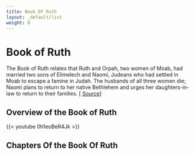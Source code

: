 ```yaml
---
title: Book Of Ruth
layout: _default/list
weight: 8
---
```

# Book of Ruth

The Book of Ruth relates that Ruth and Orpah, two women of Moab, had married two sons of Elimelech and Naomi, Judeans who had settled in Moab to escape a famine in Judah. The husbands of all three women die; Naomi plans to return to her native Bethlehem and urges her daughters-in-law to return to their families. [ [Source](https://www.britannica.com/biography/Ruth-biblical-figure)]

## Overview of the Book of Ruth
{{< youtube 0h1eoBeR4Jk >}}

## Chapters Of the Book Of Ruth
